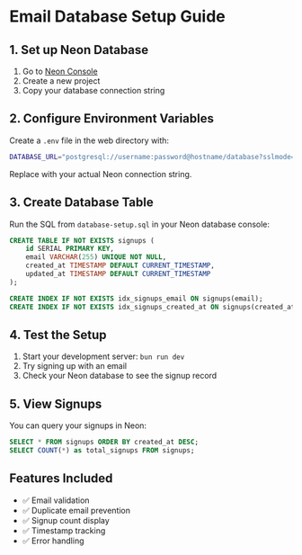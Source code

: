 # Email Database Setup Guide

## 1. Set up Neon Database

1. Go to [Neon Console](https://console.neon.tech/)
2. Create a new project
3. Copy your database connection string

## 2. Configure Environment Variables

Create a `.env` file in the web directory with:

```bash
DATABASE_URL="postgresql://username:password@hostname/database?sslmode=require"
```

Replace with your actual Neon connection string.

## 3. Create Database Table

Run the SQL from `database-setup.sql` in your Neon database console:

```sql
CREATE TABLE IF NOT EXISTS signups (
    id SERIAL PRIMARY KEY,
    email VARCHAR(255) UNIQUE NOT NULL,
    created_at TIMESTAMP DEFAULT CURRENT_TIMESTAMP,
    updated_at TIMESTAMP DEFAULT CURRENT_TIMESTAMP
);

CREATE INDEX IF NOT EXISTS idx_signups_email ON signups(email);
CREATE INDEX IF NOT EXISTS idx_signups_created_at ON signups(created_at);
```

## 4. Test the Setup

1. Start your development server: `bun run dev`
2. Try signing up with an email
3. Check your Neon database to see the signup record

## 5. View Signups

You can query your signups in Neon:

```sql
SELECT * FROM signups ORDER BY created_at DESC;
SELECT COUNT(*) as total_signups FROM signups;
```

## Features Included

- ✅ Email validation
- ✅ Duplicate email prevention
- ✅ Signup count display
- ✅ Timestamp tracking
- ✅ Error handling
